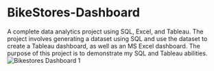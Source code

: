 # BikeStores-Dashboard
A complete data analytics project using SQL, Excel, and Tableau. The project involves generating  a dataset using SQL and use the dataset to create a Tableau dashboard, as well as an MS Excel dashboard.
The purpose of this project is to demonstrate my SQL and Tableau abilities.
![Bikestores Dashboard 1](https://user-images.githubusercontent.com/76703169/220251306-2601e1b4-f7ab-467c-b3ac-d7d60df74960.png)
